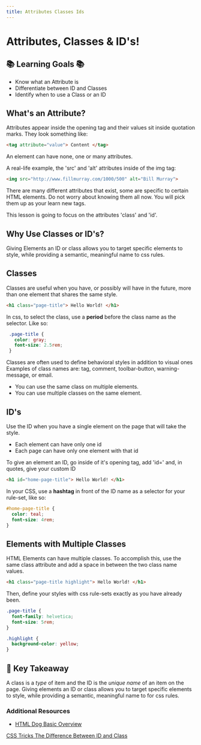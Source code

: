 ```yaml
---
title: Attributes Classes Ids
---
```


# Attributes, Classes & ID's!


## 📚 Learning Goals 📚
- Know what an Attribute is
- Differentiate between ID and Classes
- Identify when to use a Class or an ID




## What's an Attribute?
Attributes appear inside the opening tag and their values sit inside quotation marks. They look something like:
  ```html
  <tag attribute="value"> Content </tag>
  ```

An element can have none, one or many attributes.

A real-life example, the 'src' and 'alt' attributes inside of the img tag:
  ```html
  <img src="http://www.fillmurray.com/1000/500" alt="Bill Murray">
  ```

There are many different attributes that exist, some are specific to certain HTML elements. Do not worry about knowing them all now. You will pick them up as your learn new tags.

 This lesson is going to focus on the attributes 'class' and 'id'.


## Why Use Classes or ID's?
Giving Elements an ID or class allows you to target specific elements to style, while providing a semantic, meaningful name to css rules.

## Classes

 Classes are useful when you have, or possibly will have in the future, more than one element that shares the same style.


   ```html
   <h1 class="page-title"> Hello World! </h1>
   ```

In css, to select the class, use a **period** before the class name as the selector. Like so:
   ```css
    .page-title {
      color: gray;
      font-size: 2.5rem;
    }
   ```

 Classes are often used to define behavioral styles in addition to visual ones Examples of class names are: tag, comment, toolbar-button, warning-message, or email.

- You can use the same class on multiple elements.
- You can use multiple classes on the same element.

## ID's

Use the ID when you have a single element on the page that will take the style.

- Each element can have only one id
- Each page can have only one element with that id

To give an element an ID, go inside of it's opening tag, add 'id=' and, in quotes, give your custom ID
```html
<h1 id="home-page-title"> Hello World! </h1>
```

In your CSS, use a **hashtag** in front of the ID name as a selector for your rule-set, like so:
```css
#home-page-title {
  color: teal;
  font-size: 4rem;
}
```

## Elements with Multiple Classes
HTML Elements can have multiple classes. To accomplish this,
use the same class attribute and add a space in between the two class name values.

```html
<h1 class="page-title highlight"> Hello World! </h1>
```
Then, define your styles with css rule-sets exactly as you have already been.
```css
.page-title {
  font-family: helvetica;
  font-size: 5rem;
}

.highlight {
  background-color: yellow;
}
```

## 🔑 Key Takeaway
A class is a _type_ of item and the ID is the _unique name_ of an item on the page. Giving elements an ID or class allows you to target specific elements to style, while providing a semantic, meaningful name to for css rules.

### Additional Resources
- [HTML Dog Basic Overview](http://www.htmldog.com/guides/css/intermediate/classid/)

[CSS Tricks The Difference Between ID and Class](https://css-tricks.com/the-difference-between-id-and-class/)
